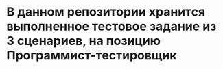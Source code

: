 # В данном репозитории хранится выполненное тестовое задание из 3 сценариев, на позицию Программист-тестировщик
